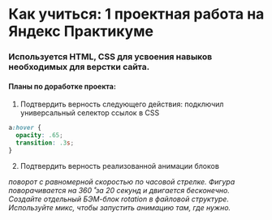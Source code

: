 # Как учиться: 1 проектная работа на Яндекс Практикуме

### Используется HTML, CSS для усвоения навыков необходимых для верстки сайта.

#### Планы по доработке проекта:

1. Подтвердить верность следующего действия: подключил универсальный селектор ссылок в CSS
```css
a:hover {
  opacity: .65;
  transition: .3s;
}
```

2. Подтвердить верность реализованной анимации блоков

*поворот с равномерной скоростью по часовой стрелке. Фигура поворачивается на 360 ̊ за 20 секунд и двигается бесконечно. Создайте отдельный БЭМ-блок rotation в файловой структуре. Используйте микс, чтобы запустить анимацию там, где нужно.*

